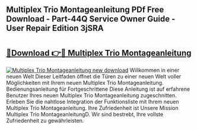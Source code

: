 ## Multiplex Trio Montageanleitung PDf Free Download - Part-44Q Service Owner Guide - User Repair Edition 3jSRA

# <h2><a href="http://df7iq56.blite.top/?on=Multiplex+Trio+Montageanleitung">🔗Download 👉🔴 Multiplex Trio Montageanleitung</a></h2>

[![Multiplex Trio Montageanleitung new download](https://i.imgur.com/lujVjoI.png)](http://df7iq56.blite.top/?on=Multiplex+Trio+Montageanleitung)
Willkommen in einer neuen Welt Dieser Leitfaden öffnet die Türen zu einer neuen Welt voller Möglichkeiten mit Ihrem neuen Multiplex Trio Montageanleitung. Bedienungsanleitung für Fortgeschrittene Diese Anleitung ist auf erfahrene Benutzer Ihres neuen Multiplex Trio Montageanleitung zugeschnitten. Erleben Sie die nahtlose Integration der Funktionsliste mit Ihrem neuen Multiplex Trio Montageanleitung. Ihre Zufriedenheit ist Unsere Mission Multiplex Trio MontageanleitungD. Wir sind bestrebt, Ihre vollste Zufriedenheit zu gewährleisten.
